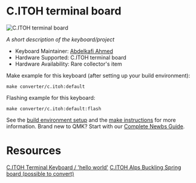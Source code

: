 # C.ITOH terminal board

![C.ITOH terminal board](https://www.keyboardjunk.com/uploads/2018/02/22/Photo%20Jan%2013,%208%2039%2031%20AM.jpg)

*A short description of the keyboard/project*

* Keyboard Maintainer: [Abdelkafi Ahmed](https://github.com/Razerban)
* Hardware Supported: C.ITOH terminal board
* Hardware Availability: Rare collector's item

Make example for this keyboard (after setting up your build environment):

    make converter/c.itoh:default

Flashing example for this keyboard:

    make converter/c.itoh:default:flash

See the [build environment setup](https://docs.qmk.fm/#/getting_started_build_tools) and the [make instructions](https://docs.qmk.fm/#/getting_started_make_guide) for more information. Brand new to QMK? Start with our [Complete Newbs Guide](https://docs.qmk.fm/#/newbs).

# Resources

[C.ITOH Terminal Keyboard / 'hello world'](https://www.keyboardjunk.com/post/citoh-terminal-keyboard-hello-world-/)
[C.ITOH Alps Buckling Spring board (possible to convert)](https://deskthority.net/viewtopic.php?t=18133)

